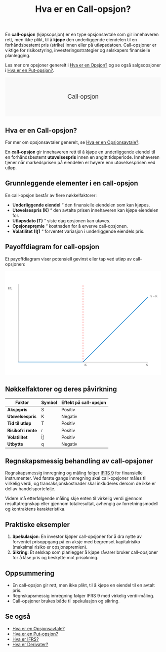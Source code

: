 ﻿---
title: "Hva er en Call-opsjon?"
meta_title: "Hva er en Call-opsjon?"
meta_description: 'En **call-opsjon** (kjøpsopsjon) er en type opsjonsavtale som gir innehaveren rett, men ikke plikt, til å **kjøpe** den underliggende eiendelen til en forhå...'
slug: call-opsjon
type: blog
layout: pages/single
---

En **call-opsjon** (kjøpsopsjon) er en type opsjonsavtale som gir innehaveren rett, men ikke plikt, til å **kjøpe** den underliggende eiendelen til en forhåndsbestemt pris (strike) innen eller på utløpsdatoen. Call-opsjoner er viktige for risikostyring, investeringsstrategier og selskapers finansielle planlegging.

Les mer om opsjoner generelt i [Hva er en Opsjon?](/blogs/regnskap/opsjon "Hva er en Opsjon?") og se også salgsopsjoner i [Hva er en Put-opsjon?](/blogs/regnskap/put-opsjon "Hva er en Put-opsjon?").

![Illustrasjon av konseptet call-opsjon](call-opsjon-image.svg)

## Hva er en Call-opsjon?

For mer om opsjonsavtaler generelt, se [Hva er en Opsjonsavtale?](/blogs/regnskap/hva-er-opsjonsavtale "Hva er en Opsjonsavtale?").

En **call-opsjon** gir innehaveren rett til å kjøpe en underliggende eiendel til en forhåndsbestemt **utøvelsespris** innen en angitt tidsperiode. Innehaveren tjener når markedsprisen på eiendelen er høyere enn utøvelsesprisen ved utløp.

## Grunnleggende elementer i en call-opsjon

En call-opsjon består av flere nøkkelfaktorer:

* **Underliggende eiendel** “ den finansielle eiendelen som kan kjøpes.
* **Utøvelsespris (K)** “ den avtalte prisen innehaveren kan kjøpe eiendelen for.
* **Utløpsdato (T)** “ siste dag opsjonen kan utøves.
* **Opsjonspremie** “ kostnaden for å erverve call-opsjonen.
* **Volatilitet (Ïƒ)** “ forventet variasjon i underliggende eiendels pris.

## Payoffdiagram for call-opsjon

Et payoffdiagram viser potensiell gevinst eller tap ved utløp av call-opsjonen:

![Payoffdiagram for call-opsjon](call-opsjon-payoff.svg)

## Nøkkelfaktorer og deres påvirkning

| Faktor                | Symbol | Effekt på call-opsjon |
|------------------------|--------|------------------------|
| **Aksjepris**          | S      | Positiv                |
| **Utøvelsespris**      | K      | Negativ                |
| **Tid til utløp**      | T      | Positiv                |
| **Risikofri rente**    | r      | Positiv                |
| **Volatilitet**        | Ïƒ      | Positiv                |
| **Utbytte**            | q      | Negativ                |

## Regnskapsmessig behandling av call-opsjoner

Regnskapsmessig innregning og måling følger [IFRS 9](/blogs/regnskap/hva-er-ifrs "Hva er IFRS?") for finansielle instrumenter. Ved første gangs innregning skal call-opsjoner måles til virkelig verdi, og transaksjonskostnader skal inkluderes dersom de ikke er del av handelsportefølje.

Videre må etterfølgende måling skje enten til virkelig verdi gjennom resultatregnskap eller gjennom totalresultat, avhengig av forretningsmodell og kontraktens karakteristika.

## Praktiske eksempler

1. **Spekulasjon**: En investor kjøper call-opsjoner for å dra nytte av forventet prisoppgang på en aksje med begrenset kapitalrisiko (maksimal risiko er opsjonspremien).
2. **Sikring**: Et selskap som planlegger å kjøpe råvarer bruker call-opsjoner for å låse pris og beskytte mot prisøkning.

## Oppsummering

* En call-opsjon gir rett, men ikke plikt, til å kjøpe en eiendel til en avtalt pris.
* Regnskapsmessig innregning følger IFRS 9 med virkelig verdi-måling.
* Call-opsjoner brukes både til spekulasjon og sikring.

## Se også

* [Hva er en Opsjonsavtale?](/blogs/regnskap/hva-er-opsjonsavtale "Hva er en Opsjonsavtale?")
* [Hva er en Put-opsjon?](/blogs/regnskap/put-opsjon "Hva er en Put-opsjon? En Guide til salgsopsjoner i Regnskap")
* [Hva er IFRS?](/blogs/regnskap/hva-er-ifrs "Hva er IFRS?")
* [Hva er Derivater?](/blogs/regnskap/derivater "Hva er Derivater? En Guide til Derivater i Regnskap")












